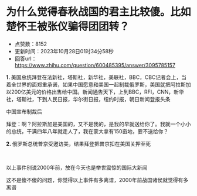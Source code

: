 # 为什么觉得春秋战国的君主比较傻。比如楚怀王被张仪骗得团团转？
- 点赞数：8152
- 更新时间：2023年10月28日01时34分58秒
- 回答url：https://www.zhihu.com/question/600485395/answer/3095785157
<body>
 <p data-pid="LfoJEx07"><b>1. </b>美国总统拜登在法新社，塔斯社，新华社，美联社，BBC，CBC记者会上，当着全世界的面郑重承诺，如果中国愿意和美国一起制裁俄罗斯，美国就把阿拉斯加以200亿美元的价格出售给中国。新闻通告天下，上到BBC，RFI，CNN，新华社，塔斯社，下到人民日报，华尔街日报，纽约时报，朝日新闻登报头条</p>
 <p data-pid="4BrCJ0wE">中国宣布制裁后</p>
 <p data-pid="jB1hW5MK">拜登：啊？阿拉斯加是美国的，又不是我的，是我的早就送给你了。我就一个小小的总统，干满四年八年就走人了，我在蒙大拿有150亩地，要不送给你？</p>
 <p data-pid="36lifBqZ"><b>2. </b>俄罗斯总统普京受邀访美，结果拜登把普京扣在美国关押至死</p>
 <p class="ztext-empty-paragraph"><br></p>
 <p data-pid="Bsr0ZV-3">以上事件别说2000年前，放在今天也是举世震惊的国际大新闻</p>
 <p data-pid="9xjyiaB9">这不是傻不傻的问题，你觉得以上事件有多离谱，2000年前战国诸侯就觉得有多离谱</p>
</body>
